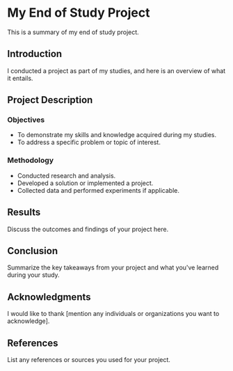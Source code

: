 <h1>My End of Study Project</h1>
<p>This is a summary of my end of study project.</p>
<h2>Introduction</h2>
<p>I conducted a project as part of my studies, and here is an overview of what it entails.</p>
<h2>Project Description</h2>
<h3>Objectives</h3>
<ul>
    <li>
	To demonstrate my skills and knowledge acquired during my studies.
	</li>
    <li>To address a specific problem or topic of interest.</li>
</ul>
<h3>Methodology</h3>
<ul>
    <li>Conducted research and analysis.</li>
    <li>Developed a solution or implemented a project.</li>
    <li>Collected data and performed experiments if applicable.</li>
</ul>

 <h2>Results</h2>
    <p>Discuss the outcomes and findings of your project here.</p>
    <h2>Conclusion</h2>
    <p>Summarize the key takeaways from your project and what you've learned during your study.</p>
    <h2>Acknowledgments</h2>
    <p>I would like to thank [mention any individuals or organizations you want to acknowledge].</p>
    <h2>References</h2>
    <p>List any references or sources you used for your project.</p>
